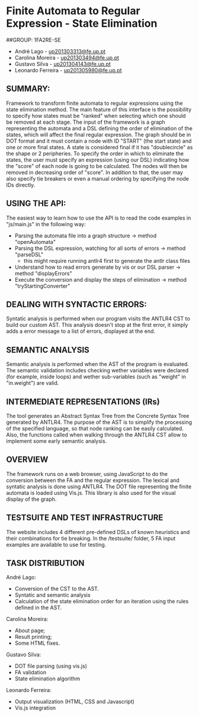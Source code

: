 # Finite Automata to Regular Expression - State Elimination
##GROUP: 1FA2RE-SE
- André Lago - up201303313@fe.up.pt
- Carolina Moreira - up201303494@fe.up.pt
- Gustavo Silva - up201304143@fe.up.pt
- Leonardo Ferreira - up201305980@fe.up.pt


## SUMMARY:
Framework to transform finite automata to regular expressions using the state elimination method. The main feature of this interface is the possibility to specify how states must be "ranked" when selecting which one should be removed at each stage.
The input of the framework is a graph representing the automata and a DSL defining the order of elimination of the states, which will affect the final regular expression.
The graph should be in DOT format and it must contain a node with ID "START" (the start state) and one or more final states. A state is considered final if it has "doublecircle" as the shape or 2 peripheries.
To specify the order in which to eliminate the states, the user must specify an expression (using our DSL) indicating how the "score" of each node is going to be calculated. The nodes will then be removed in decreasing order of "score". In addition to that, the user may also specify tie breakers or even a manual ordering by specifying the node IDs directly.


## USING THE API:
The easiest way to learn how to use the API is to read the code examples in "js/main.js" in the following way:
- Parsing the automata file into a graph structure -> method "openAutomata"
- Parsing the DSL expression, watching for all sorts of errors -> method "parseDSL"
  - this might require running antlr4 first to generate the antlr class files
- Understand how to read errors generate by vis or our DSL parser -> method "displayErrors"
- Execute the conversion and display the steps of elimination -> method "tryStartingConverter"

## DEALING WITH SYNTACTIC ERRORS:
Syntatic analysis is performed when our program visits the ANTLR4 CST to build our custom AST. This analysis doesn't stop at the first error, it simply adds a error message to a list of errors, displayed at the end.

## SEMANTIC ANALYSIS
Semantic analysis is performed when the AST of the program is evaluated. The semantic validation includes checking wether variables were declared (for example, inside loops) and wether sub-variables (such as "weight" in "in.weight") are valid.

## INTERMEDIATE REPRESENTATIONS (IRs)
The tool generates an Abstract Syntax Tree from the Concrete Syntax Tree generated by ANTLR4. The purpose of the AST is to simplify the processing of the specified language, so that node ranking can be easily calculated.
Also, the functions called when walking through the ANTLR4 CST allow to implement some early semantic analysis.

## OVERVIEW
The framework runs on a web browser, using JavaScript to do the conversion between the FA and the regular expression.
The lexical and syntatic analysis is done using ANTLR4.
The DOT file representing the finite automata is loaded using Vis.js. This library is also used for the visual display of the graph.

## TESTSUITE AND TEST INFRASTRUCTURE
The website includes 4 different pre-defined DSLs of known heuristics and their combinations for tie breaking.
In the /testsuite/ folder, 5 FA input examples are available to use for testing.

## TASK DISTRIBUTION
André Lago:
- Conversion of the CST to the AST.
- Syntatic and semantic analysis
- Calculation of the state elimination order for an iteration using the rules defined in the AST.

Carolina Moreira:
- About page;
- Result printing;
- Some HTML fixes.

Gustavo Silva:
- DOT file parsing (using vis.js)
- FA validation
- State elimination algorithm

Leonardo Ferreira:
- Output visualization (HTML, CSS and Javascript)
- Vis.js integration
